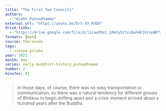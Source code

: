 ```yaml
---
title: "The First Two Councils"
authors:
  - "Ajahn Punnadhammo"
external_url: "https://youtu.be/Dr5-XX_RXb8"
drive_links:
  - "https://drive.google.com/file/d/11caeP8sC_LMeFySCYxsQwhHE1ktvpWKf/view?usp=drivesdk"
formats: [mp4]
course: theravada
tags:
  - vinaya-pitaka
year: 2021
month: may
series: early-buddhist-history_punnadhammo
number: 2
minutes: 41
---
```


> In those days, of course, there was no easy transportation or communication, so there was a natural tendency for different groups of Bhikkus to begin drifting apart and a crisis moment arrived about a hundred years after the Buddha.

